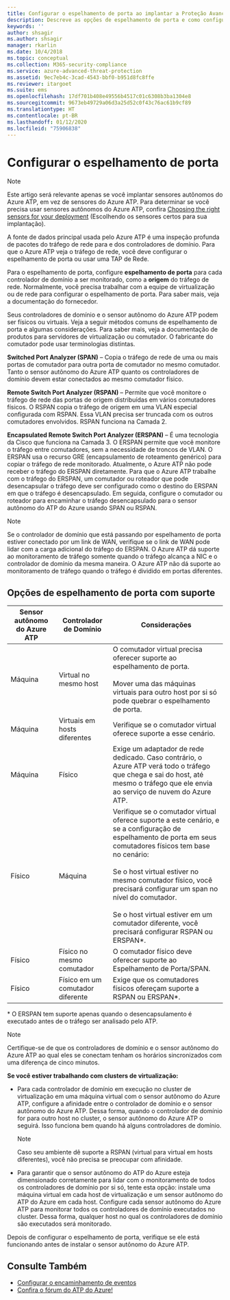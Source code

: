 ```yaml
---
title: Configurar o espelhamento de porta ao implantar a Proteção Avançada contra Ameaças do Azure | Microsoft Docs
description: Descreve as opções de espelhamento de porta e como configurá-las para o Azure ATP
keywords: ''
author: shsagir
ms.author: shsagir
manager: rkarlin
ms.date: 10/4/2018
ms.topic: conceptual
ms.collection: M365-security-compliance
ms.service: azure-advanced-threat-protection
ms.assetid: 9ec7eb4c-3cad-4543-bbf0-b951d8fc8ffe
ms.reviewer: itargoet
ms.suite: ems
ms.openlocfilehash: 17df701b408e49556b4517c01c6308b3ba1304e8
ms.sourcegitcommit: 9673eb49729a06d3a25d52c0f43c76ac61b9cf89
ms.translationtype: HT
ms.contentlocale: pt-BR
ms.lasthandoff: 01/12/2020
ms.locfileid: "75906838"
---
```

# <a name="configure-port-mirroring"></a>Configurar o espelhamento de porta
> [!NOTE] 
> Este artigo será relevante apenas se você implantar sensores autônomos do Azure ATP, em vez de sensores do Azure ATP. Para determinar se você precisa usar sensores autônomos do Azure ATP, confira [Choosing the right sensors for your deployment](atp-capacity-planning.md#choosing-the-right-sensor-type-for-your-deployment) (Escolhendo os sensores certos para sua implantação).
 
A fonte de dados principal usada pelo Azure ATP é uma inspeção profunda de pacotes do tráfego de rede para e dos controladores de domínio. Para que o Azure ATP veja o tráfego de rede, você deve configurar o espelhamento de porta ou usar uma TAP de Rede.

Para o espelhamento de porta, configure **espelhamento de porta** para cada controlador de domínio a ser monitorado, como a **origem** do tráfego de rede. Normalmente, você precisa trabalhar com a equipe de virtualização ou de rede para configurar o espelhamento de porta.
Para saber mais, veja a documentação do fornecedor.

Seus controladores de domínio e o sensor autônomo do Azure ATP podem ser físicos ou virtuais. Veja a seguir métodos comuns de espelhamento de porta e algumas considerações. Para saber mais, veja a documentação de produtos para servidores de virtualização ou comutador. O fabricante do comutador pode usar terminologias distintas.

**Switched Port Analyzer (SPAN)** – Copia o tráfego de rede de uma ou mais portas de comutador para outra porta de comutador no mesmo comutador. Tanto o sensor autônomo do Azure ATP quanto os controladores de domínio devem estar conectados ao mesmo comutador físico.

**Remote Switch Port Analyzer (RSPAN)**  – Permite que você monitore o tráfego de rede das portas de origem distribuídas em vários comutadores físicos. O RSPAN copia o tráfego de origem em uma VLAN especial configurada com RSPAN. Essa VLAN precisa ser truncada com os outros comutadores envolvidos. RSPAN funciona na Camada 2.

**Encapsulated Remote Switch Port Analyzer (ERSPAN)** – É uma tecnologia da Cisco que funciona na Camada 3. O ERSPAN permite que você monitore o tráfego entre comutadores, sem a necessidade de troncos de VLAN. O ERSPAN usa o recurso GRE (encapsulamento de roteamento genérico) para copiar o tráfego de rede monitorado. Atualmente, o Azure ATP não pode receber o tráfego do ERSPAN diretamente. Para que o Azure ATP trabalhe com o tráfego do ERSPAN, um comutador ou roteador que pode desencapsular o tráfego deve ser configurado como o destino do ERSPAN em que o tráfego é desencapsulado. Em seguida, configure o comutador ou roteador para encaminhar o tráfego desencapsulado para o sensor autônomo do ATP do Azure usando SPAN ou RSPAN.

> [!NOTE]
> Se o controlador de domínio que está passando por espelhamento de porta estiver conectado por um link de WAN, verifique se o link de WAN pode lidar com a carga adicional do tráfego do ERSPAN.
> O Azure ATP dá suporte ao monitoramento de tráfego somente quando o tráfego alcança a NIC e o controlador de domínio da mesma maneira. O Azure ATP não dá suporte ao monitoramento de tráfego quando o tráfego é dividido em portas diferentes.

## <a name="supported-port-mirroring-options"></a>Opções de espelhamento de porta com suporte

|Sensor autônomo do Azure ATP|Controlador de Domínio|Considerações|
|---------------|---------------------|------------------|
|Máquina|Virtual no mesmo host|O comutador virtual precisa oferecer suporte ao espelhamento de porta.<br /><br />Mover uma das máquinas virtuais para outro host por si só pode quebrar o espelhamento de porta.|
|Máquina|Virtuais em hosts diferentes|Verifique se o comutador virtual oferece suporte a esse cenário.|
|Máquina|Físico|Exige um adaptador de rede dedicado. Caso contrário, o Azure ATP verá todo o tráfego que chega e sai do host, até mesmo o tráfego que ele envia ao serviço de nuvem do Azure ATP.|
|Físico|Máquina|Verifique se o comutador virtual oferece suporte a este cenário, e se a configuração de espelhamento de porta em seus comutadores físicos tem base no cenário:<br /><br />Se o host virtual estiver no mesmo comutador físico, você precisará configurar um span no nível do comutador.<br /><br />Se o host virtual estiver em um comutador diferente, você precisará configurar RSPAN ou ERSPAN&#42;.|
|Físico|Físico no mesmo comutador|O comutador físico deve oferecer suporte ao Espelhamento de Porta/SPAN.|
|Físico|Físico em um comutador diferente|Exige que os comutadores físicos ofereçam suporte a RSPAN ou ERSPAN&#42;.|

&#42; O ERSPAN tem suporte apenas quando o desencapsulamento é executado antes de o tráfego ser analisado pelo ATP.

> [!NOTE]
> Certifique-se de que os controladores de domínio e o sensor autônomo do Azure ATP ao qual eles se conectam tenham os horários sincronizados com uma diferença de cinco minutos.

**Se você estiver trabalhando com clusters de virtualização:**

- Para cada controlador de domínio em execução no cluster de virtualização em uma máquina virtual com o sensor autônomo do Azure ATP, configure a afinidade entre o controlador de domínio e o sensor autônomo do Azure ATP. Dessa forma, quando o controlador de domínio for para outro host no cluster, o sensor autônomo do Azure ATP o seguirá. Isso funciona bem quando há alguns controladores de domínio.

  > [!NOTE]
  > Caso seu ambiente dê suporte a RSPAN (virtual para virtual em hosts diferentes), você não precisa se preocupar com afinidade.
 
- Para garantir que o sensor autônomo do ATP do Azure esteja dimensionado corretamente para lidar com o monitoramento de todos os controladores de domínio por si só, tente esta opção: instale uma máquina virtual em cada host de virtualização e um sensor autônomo do ATP do Azure em cada host. Configure cada sensor autônomo do Azure ATP para monitorar todos os controladores de domínio executados no cluster. Dessa forma, qualquer host no qual os controladores de domínio são executados será monitorado.

Depois de configurar o espelhamento de porta, verifique se ele está funcionando antes de instalar o sensor autônomo do Azure ATP.

## <a name="see-also"></a>Consulte Também
- [Configurar o encaminhamento de eventos](configure-event-forwarding.md)
- [Confira o fórum do ATP do Azure!](https://aka.ms/azureatpcommunity)
